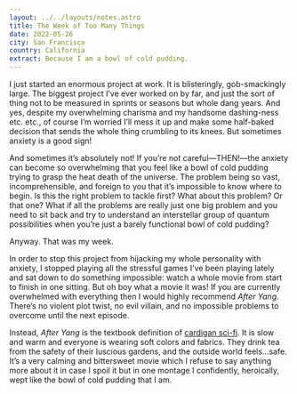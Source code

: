 ```yaml
---
layout: ../../layouts/notes.astro
title: The Week of Too Many Things
date: 2022-05-26
city: San Francisco
country: California
extract: Because I am a bowl of cold pudding.
---
```


I just started an enormous project at work. It is blisteringly, gob-smackingly large. The biggest project I’ve ever worked on by far, and just the sort of thing not to be measured in sprints or seasons but whole dang years. And yes, despite my overwhelming charisma and my handsome dashing-ness etc. etc., of course I’m worried I’ll mess it up and make some half-baked decision that sends the whole thing crumbling to its knees. But sometimes anxiety is a good sign! 

And sometimes it’s absolutely not! If you’re not careful—THEN!—the anxiety can become so overwhelming that you feel like a bowl of cold pudding trying to grasp the heat death of the universe. The problem being so vast, incomprehensible, and foreign to you that it’s impossible to know where to begin. Is this the right problem to tackle first? What about this problem? Or that one? What if all the problems are really just one big problem and you need to sit back and try to understand an interstellar group of quantum possibilities when you’re just a barely functional bowl of cold pudding?

Anyway. That was my week.

In order to stop this project from hijacking my whole personality with anxiety, I stopped playing all the stressful games I’ve been playing lately and sat down to do something impossible: watch a whole movie from start to finish in one sitting. But oh boy what a movie it was! If you are currently overwhelmed with everything then I would highly recommend _After Yang_. There’s no violent plot twist, no evil villain, and no impossible problems to overcome until the next episode. 

Instead, _After Yang_ is the textbook definition of [cardigan sci-fi](https://www.robinrendle.com/adventures/cardigan-sci-fi/). It is slow and warm and everyone is wearing soft colors and fabrics. They drink tea from the safety of their luscious gardens, and the outside world feels…safe. It’s a very calming and bittersweet movie which I refuse to say anything more about it in case I spoil it but in one montage I confidently, heroically, wept like the bowl of cold pudding that I am. 